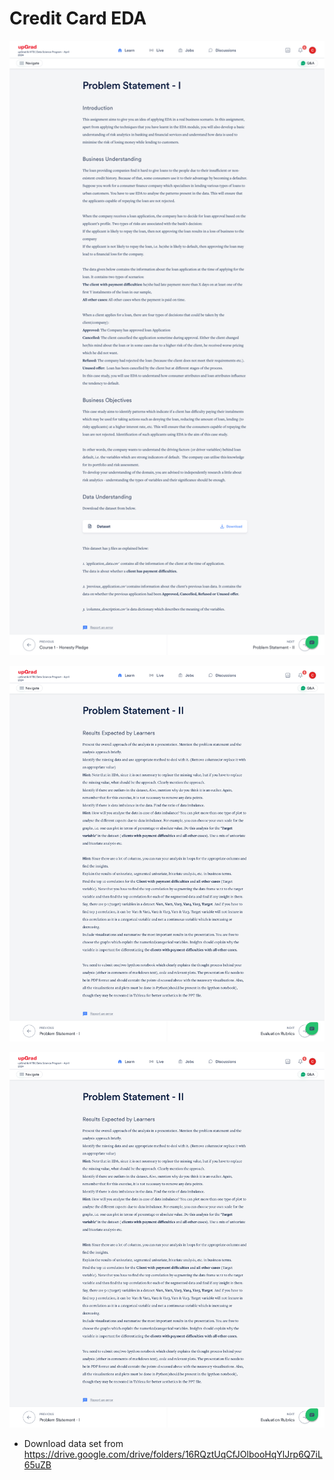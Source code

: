 # Credit Card EDA
<p align="center">
  <img src="Credit EDA Assignment.png" alt="Problem Statement" width="700">
</p>

<p align="center">
  <img src="Credit EDA Assignment2.png" alt="Problem Statement" width="700">
</p>

<p align="center">
  <img src="Credit EDA Assignment2.png" alt="Problem Statement" width="700">
</p>

- Download data set from https://drive.google.com/drive/folders/16RQztUqCfJOlbooHqYlJrp6Q7iL65uZB